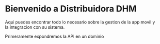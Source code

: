 # Bienvenido a Distribuidora DHM

Aqui puedes encontrar todo lo necesario sobre la gestion de la app movil y la integracion con su sistema.


Primeramente expondremos la API en un dominio
